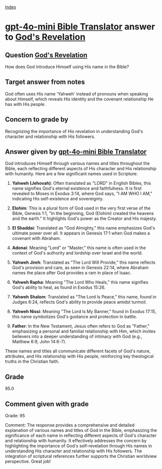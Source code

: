 
[Index](../../index.md)
# [gpt-4o-mini Bible Translator](../../answering_models/gpt-4o-mini_Bible_Translator.md) answer to [God's Revelation](../../questions/God's_Revelation.md)

## Question [God's Revelation](../../questions/God's_Revelation.md)
How does God introduce Himself using His name in the Bible?

## Target answer from notes
God often uses His name 'Yahweh' instead of pronouns when speaking about Himself, which reveals His identity and the covenant relationship He has with His people.

## Concern to grade by
Recognizing the importance of His revelation in understanding God's character and relationship with His followers.

## Answer given by [gpt-4o-mini Bible Translator](../../answering_models/gpt-4o-mini_Bible_Translator.md)
God introduces Himself through various names and titles throughout the Bible, each reflecting different aspects of His character and His relationship with humanity. Here are a few significant names used in Scripture:

1. **Yahweh (Jehovah)**: Often translated as "LORD" in English Bibles, this name signifies God's eternal existence and faithfulness. It is first revealed to Moses in Exodus 3:14, where God says, "I AM WHO I AM," indicating His self-existence and sovereignty.

2. **Elohim**: This is a plural form of God used in the very first verse of the Bible, Genesis 1:1, "In the beginning, God (Elohim) created the heavens and the earth." It highlights God's power as the Creator and His majesty.

3. **El Shaddai**: Translated as "God Almighty," this name emphasizes God's ultimate power over all. It appears in Genesis 17:1 when God makes a covenant with Abraham.

4. **Adonai**: Meaning "Lord" or "Master," this name is often used in the context of God's authority and lordship over Israel and the world.

5. **Yahweh Jireh**: Translated as "The Lord Will Provide," this name reflects God's provision and care, as seen in Genesis 22:14, where Abraham names the place after God provides a ram in place of Isaac.

6. **Yahweh Rapha**: Meaning "The Lord Who Heals," this name signifies God's ability to heal, as found in Exodus 15:26.

7. **Yahweh Shalom**: Translated as "The Lord Is Peace," this name, found in Judges 6:24, reflects God's ability to provide peace amidst turmoil.

8. **Yahweh Nissi**: Meaning "The Lord Is My Banner," found in Exodus 17:15, this name symbolizes God's guidance and protection in battle.

9. **Father**: In the New Testament, Jesus often refers to God as "Father," emphasizing a personal and familial relationship with Him, which invites believers into a deeper understanding of intimacy with God (e.g., Matthew 6:9, John 14:6-7).

These names and titles all communicate different facets of God's nature, attributes, and His relationship with His people, reinforcing key theological truths in the Christian faith.

## Grade
95.0

## Comment given with grade
Grade: 95

Comment: The response provides a comprehensive and detailed explanation of various names and titles of God in the Bible, emphasizing the significance of each name in reflecting different aspects of God's character and relationship with humanity. It effectively addresses the concern by highlighting the importance of God's self-revelation through His names in understanding His character and relationship with His followers. The integration of scriptural references further supports the Christian worldview perspective. Great job!
